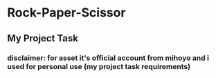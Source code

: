 # Rock-Paper-Scissor
## My Project Task
### disclaimer: for asset it's official account from mihoyo and i used for personal use (my project task requirements)
